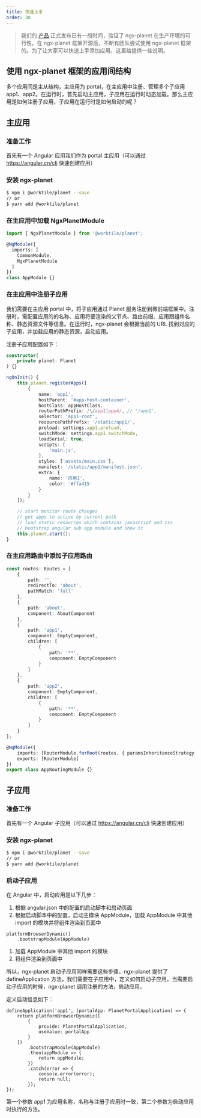 ```yaml
---
title: 快速上手
order: 30
---
```


> 我们的 [产品](https://worktile.com) 正式发布已有一段时间，验证了 ngx-planet 在生产环境的可行性。在 ngx-planet 框架开源后，不断有团队尝试使用 ngx-planet 框架的。为了让大家可以快速上手添加应用，这里给提供一些说明。

## 使用 ngx-planet 框架的应用间结构

多个应用间是主从结构，主应用为 portal，在主应用中注册、管理多个子应用 app1、app2。在运行时，首先启动主应用，子应用在运行时动态加载。那么主应用是如何注册子应用，子应用在运行时是如何启动的呢？

## 主应用

### 准备工作
首先有一个 Angular 应用我们作为 portal 主应用（可以通过 https://angular.cn/cli 快速创建应用）

### 安装 ngx-planet

```bash
$ npm i @worktile/planet --save
// or
$ yarn add @worktile/planet
```

### 在主应用中加载 NgxPlanetModule

```ts
import { NgxPlanetModule } from '@worktile/planet';

@NgModule({
  imports: [
    CommonModule,
    NgxPlanetModule
  ]
})
class AppModule {}
```

### 在主应用中注册子应用
我们需要在主应用 portal 中，将子应用通过 Planet 服务注册到微前端框架中。注册时，需配置应用的的名称、应用将要渲染的父节点、路由前缀、应用跟组件名称、静态资源文件等信息。在运行时，ngx-planet 会根据当前的 URL 找到对应的子应用，并加载应用的静态资源，启动应用。

注册子应用配置如下：

```ts
constructor(
    private planet: Planet
) {}

ngOnInit() {
    this.planet.registerApps([
        {
            name: 'app1',
            hostParent: '#app-host-container',
            hostClass: appHostClass,
            routerPathPrefix: /\/app1|app4/, // '/app1',
            selector: 'app1-root',
            resourcePathPrefix: '/static/app1/',
            preload: settings.app1.preload,
            switchMode: settings.app1.switchMode,
            loadSerial: true,
            scripts: [
                'main.js',
            ],
            styles: ['assets/main.css'],
            manifest: '/static/app1/manifest.json',
            extra: {
                name: '应用1',
                color: '#ffa415'
            }
        }
    ]);

    // start monitor route changes
    // get apps to active by current path
    // load static resources which contains javascript and css
    // bootstrap angular sub app module and show it
    this.planet.start();
}
```

### 在主应用路由中添加子应用路由
```ts
const routes: Routes = [
    {
        path: '',
        redirectTo: 'about',
        pathMatch: 'full'
    },
    {
        path: 'about',
        component: AboutComponent
    },
    {
        path: 'app1',
        component: EmptyComponent,
        children: [
            {
                path: '**',
                component: EmptyComponent
            }
        ]
    },
    {
        path: 'app2',
        component: EmptyComponent,
        children: [
            {
                path: '**',
                component: EmptyComponent
            }
        ]
    }
];

@NgModule({
    imports: [RouterModule.forRoot(routes, { paramsInheritanceStrategy: 'always' })],
    exports: [RouterModule]
})
export class AppRoutingModule {}
```

## 子应用

### 准备工作

首先有一个 Angular 子应用（可以通过 https://angular.cn/cli 快速创建应用）

### 安装 ngx-planet

```bash
$ npm i @worktile/planet --save
// or
$ yarn add @worktile/planet
```

### 启动子应用

在 Angular 中，启动应用是以下几步：

1. 根据 angular.json 中的配置的启动脚本和启动页面
1. 根据启动脚本中的配置，启动主模块 AppModule，加载 AppModule 中其他 import 的模块并将组件渲染到页面中

```
platformBrowserDynamic()
    .bootstrapModule(AppModule)
```

1. 加载 AppModule 中其他 import 的模块
1. 将组件渲染到页面中

所以，ngx-planet 启动子应用同样需要这些步骤。ngx-planet 提供了 defineApplication 方法，我们需要在子应用中，定义如何启动子应用。当需要启动子应用的时候，ngx-planet 调用注册的方法，启动应用。

定义启动信息如下：

```
defineApplication('app1', (portalApp: PlanetPortalApplication) => {
    return platformBrowserDynamic([
        {
            provide: PlanetPortalApplication,
            useValue: portalApp
        }
    ])
        .bootstrapModule(AppModule)
        .then(appModule => {
            return appModule;
        })
        .catch(error => {
            console.error(error);
            return null;
        });
});
```

第一个参数 app1 为应用名称，名称与注册子应用时一致，第二个参数为启动应用时执行的方法。
